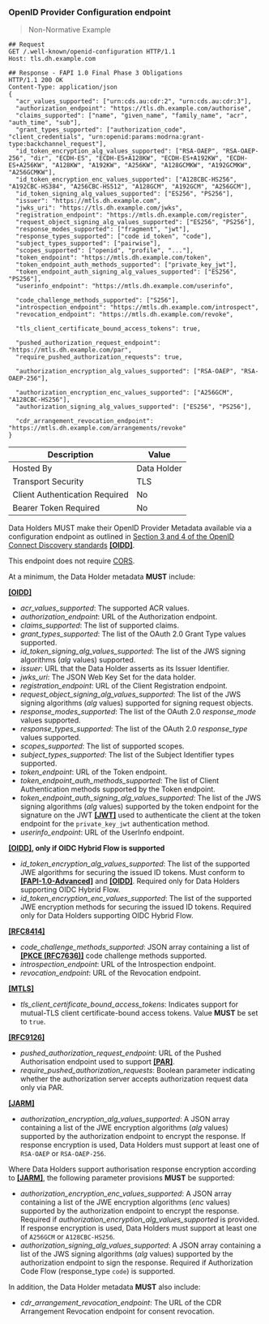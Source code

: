 ### OpenID Provider Configuration endpoint

> Non-Normative Example

```
## Request
GET /.well-known/openid-configuration HTTP/1.1
Host: tls.dh.example.com

## Response - FAPI 1.0 Final Phase 3 Obligations
HTTP/1.1 200 OK
Content-Type: application/json
{
  "acr_values_supported": ["urn:cds.au:cdr:2", "urn:cds.au:cdr:3"],
  "authorization_endpoint": "https://tls.dh.example.com/authorise",
  "claims_supported": ["name", "given_name", "family_name", "acr", "auth_time", "sub"],
  "grant_types_supported": ["authorization_code", "client_credentials", "urn:openid:params:modrna:grant-type:backchannel_request"],
  "id_token_encryption_alg_values_supported": ["RSA-OAEP", "RSA-OAEP-256", "dir", "ECDH-ES", "ECDH-ES+A128KW", "ECDH-ES+A192KW", "ECDH-ES+A256KW", "A128KW", "A192KW", "A256KW", "A128GCMKW", "A192GCMKW", "A256GCMKW"],
  "id_token_encryption_enc_values_supported": ["A128CBC-HS256", "A192CBC-HS384", "A256CBC-HS512", "A128GCM", "A192GCM", "A256GCM"],
  "id_token_signing_alg_values_supported": ["ES256", "PS256"],
  "issuer": "https://mtls.dh.example.com",
  "jwks_uri": "https://tls.dh.example.com/jwks",
  "registration_endpoint": "https://mtls.dh.example.com/register",
  "request_object_signing_alg_values_supported": ["ES256", "PS256"],
  "response_modes_supported": ["fragment", "jwt"],
  "response_types_supported": ["code id_token", "code"],
  "subject_types_supported": ["pairwise"],
  "scopes_supported": ["openid", "profile", "..."],
  "token_endpoint": "https://mtls.dh.example.com/token",
  "token_endpoint_auth_methods_supported": ["private_key_jwt"],
  "token_endpoint_auth_signing_alg_values_supported": ["ES256", "PS256"],
  "userinfo_endpoint": "https://mtls.dh.example.com/userinfo",

  "code_challenge_methods_supported": ["S256"],
  "introspection_endpoint": "https://mtls.dh.example.com/introspect",
  "revocation_endpoint": "https://mtls.dh.example.com/revoke",

  "tls_client_certificate_bound_access_tokens": true,

  "pushed_authorization_request_endpoint": "https://mtls.dh.example.com/par",
  "require_pushed_authorization_requests": true,

  "authorization_encryption_alg_values_supported": ["RSA-OAEP", "RSA-OAEP-256"],

  "authorization_encryption_enc_values_supported": ["A256GCM", "A128CBC-HS256"],
  "authorization_signing_alg_values_supported": ["ES256", "PS256"],

  "cdr_arrangement_revocation_endpoint": "https://mtls.dh.example.com/arrangements/revoke"
}
```

| Description | Value |
|---|---|
| Hosted By | Data Holder |
| Transport Security | TLS |
| Client Authentication Required| No|
| Bearer Token Required| No|

Data Holders MUST make their OpenID Provider Metadata available via a configuration endpoint as outlined in [Section 3 and 4 of the OpenID Connect Discovery standards](https://openid.net/specs/openid-connect-discovery-1_0.html) **[[OIDD]](#nref-OIDD)**.

This endpoint does not require [CORS](#cors).



At a minimum, the Data Holder metadata **MUST** include:

**[[OIDD]](#nref-OIDD)**

- _acr_values_supported_: The supported ACR values.
- _authorization_endpoint_: URL of the Authorization endpoint.
- _claims_supported_: The list of supported claims.
- _grant_types_supported_: The list of the OAuth 2.0 Grant Type values supported.
- _id_token_signing_alg_values_supported_: The list of the JWS signing algorithms (_alg_ values) supported.
- _issuer_: URL that the Data Holder asserts as its Issuer Identifier.
- _jwks_uri_: The JSON Web Key Set for the data holder.
- _registration_endpoint_: URL of the Client Registration endpoint.
- _request_object_signing_alg_values_supported_: The list of the JWS signing algorithms (_alg_ values) supported for signing request objects.
- _response_modes_supported_: The list of the OAuth 2.0 _response_mode_ values supported.
- _response_types_supported_: The list of the OAuth 2.0 _response_type_ values supported.
- _scopes_supported_: The list of supported scopes.
- _subject_types_supported_: The list of the Subject Identifier types supported.
- _token_endpoint_: URL of the Token endpoint.
- _token_endpoint_auth_methods_supported_: The list of Client Authentication methods supported by the Token endpoint.
- _token_endpoint_auth_signing_alg_values_supported_: The list of the JWS signing algorithms (_alg_ values) supported by the token endpoint for the signature on the JWT **[[JWT]](#nref-JWT)** used to authenticate the client at the token endpoint for the `private_key_jwt` authentication method.
- _userinfo_endpoint_: URL of the UserInfo endpoint.

**[[OIDD]](#nref-OIDD), only if OIDC Hybrid Flow is supported**

- _id_token_encryption_alg_values_supported_: The list of the supported JWE algorithms for securing the issued ID tokens. Must conform to **[[FAPI-1.0-Advanced]](#nref-FAPI-1-0-Advanced)** and **[[OIDD]](#nref-OIDD)**. Required only for Data Holders supporting OIDC Hybrid Flow.
- _id_token_encryption_enc_values_supported_: The list of the supported JWE encryption methods for securing the issued ID tokens. Required only for Data Holders supporting OIDC Hybrid Flow.

**[[RFC8414]](#nref-RFC8414)**

- _code_challenge_methods_supported_: JSON array containing a list of **[[PKCE (RFC7636)]](#nref-PKCE)** code challenge methods supported.
- _introspection_endpoint_: URL of the Introspection endpoint.
- _revocation_endpoint_: URL of the Revocation endpoint.

**[[MTLS]](#nref-MTLS)**

- _tls_client_certificate_bound_access_tokens_: Indicates support for mutual-TLS client certificate-bound access tokens. Value **MUST** be set to `true`.

**[[RFC9126]](#nref-RFC9126)**

- _pushed_authorization_request_endpoint_: URL of the Pushed Authorisation endpoint used to support **[[PAR]](#nref-PAR)**.
- _require_pushed_authorization_requests_: Boolean parameter indicating whether the authorization server accepts authorization request data only via PAR.

**[[JARM]](#nref-JARM)**

- _authorization_encryption_alg_values_supported_: A JSON array containing a list of the JWE encryption algorithms (_alg_ values) supported by the authorization endpoint to encrypt the response. If response encryption is used, Data Holders must support at least one of `RSA-OAEP` or `RSA-OAEP-256`.

Where Data Holders support authorisation response encryption according to **[[JARM]](#nref-JARM)**, the following parameter provisions **MUST** be supported:

- _authorization_encryption_enc_values_supported_: A JSON array containing a list of the JWE encryption algorithms (_enc_ values) supported by the authorization endpoint to encrypt the response. Required if _authorization_encryption_alg_values_supported_ is provided. If response encryption is used, Data Holders must support at least one of `A256GCM` or `A128CBC-HS256`.
- _authorization_signing_alg_values_supported_: A JSON array containing a list of the JWS signing algorithms (_alg_ values) supported by the authorization endpoint to sign the response. Required if Authorization Code Flow (response_type `code`) is supported.

In addition, the Data Holder metadata **MUST** also include:

- _cdr_arrangement_revocation_endpoint_: The URL of the CDR Arrangement Revocation endpoint for consent revocation.
